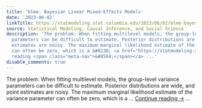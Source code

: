 ```yaml
---
title: 'blme: Bayesian Linear Mixed-Effects Models'
date: '2023-06-02'
linkTitle: https://statmodeling.stat.columbia.edu/2023/06/02/blme-bayesian-linear-mixed-effects-models/
source: Statistical Modeling, Causal Inference, and Social Science
description: 'The problem: When fitting multilevel models, the group-level variance
  parameters can be difficult to estimate. Posterior distributions are wide, and point
  estimates are noisy. The maximum marginal likelihood estimate of the variance parameter
  can often be zero, which is a &#8230; <a href="https://statmodeling.stat.columbia.edu/2023/06/02/blme-bayesian-linear-mixed-effects-models/">Continue
  reading <span class="meta-nav">&#8594;</span></a> ...'
disable_comments: true
---
```

The problem: When fitting multilevel models, the group-level variance parameters can be difficult to estimate. Posterior distributions are wide, and point estimates are noisy. The maximum marginal likelihood estimate of the variance parameter can often be zero, which is a &#8230; <a href="https://statmodeling.stat.columbia.edu/2023/06/02/blme-bayesian-linear-mixed-effects-models/">Continue reading <span class="meta-nav">&#8594;</span></a> ...